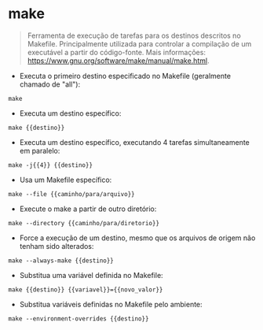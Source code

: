 # make

> Ferramenta de execução de tarefas para os destinos descritos no Makefile.
> Principalmente utilizada para controlar a compilação de um executável a partir do código-fonte.
> Mais informações: <https://www.gnu.org/software/make/manual/make.html>.

- Executa o primeiro destino especificado no Makefile (geralmente chamado de "all"):

`make`

- Executa um destino específico:

`make {{destino}}`

- Executa um destino específico, executando 4 tarefas simultaneamente em paralelo:

`make -j{{4}} {{destino}}`

- Usa um Makefile específico:

`make --file {{caminho/para/arquivo}}`

- Execute o make a partir de outro diretório:

`make --directory {{caminho/para/diretorio}}`

- Force a execução de um destino, mesmo que os arquivos de origem não tenham sido alterados:

`make --always-make {{destino}}`

- Substitua uma variável definida no Makefile:

`make {{destino}} {{variavel}}={{novo_valor}}`

- Substitua variáveis definidas no Makefile pelo ambiente:

`make --environment-overrides {{destino}}`
